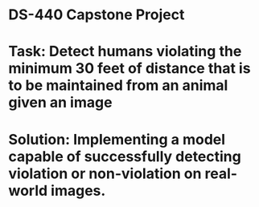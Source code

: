 # DS-440 Capstone Project
# Task: Detect humans violating the minimum 30 feet of distance that is to be maintained from an animal given an image
# Solution: Implementing a model capable of successfully detecting violation or non-violation on real-world images.  

